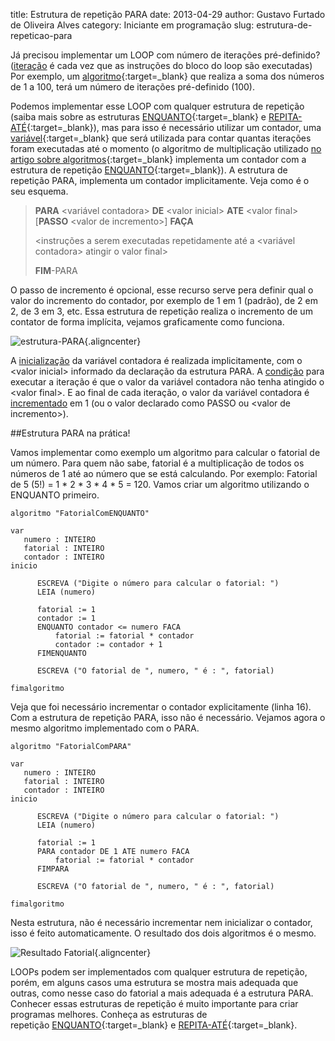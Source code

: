 title: Estrutura de repetição PARA
date: 2013-04-29
author: Gustavo Furtado de Oliveira Alves
category: Iniciante em programação
slug: estrutura-de-repeticao-para

Já precisou implementar um LOOP com número de iterações pré-definido?
(<span style="text-decoration: underline;">iteração</span> é cada vez
que as instruções do bloco do loop são executadas) Por exemplo, um
[algoritmo](http://www.dicasdeprogramacao.com.br/o-que-e-algoritmo/ "O que é Algoritmo?"){:target=\_blank}
que realiza a soma dos números de 1 a 100, terá um número de iterações
pré-definido (100).

Podemos implementar esse LOOP com qualquer estrutura
de repetição (saiba mais sobre as
estruturas [ENQUANTO](http://www.dicasdeprogramacao.com.br/estrutura-de-repeticao-enquanto "Estrutura de repetição ENQUANTO"){:target=\_blank}
e
[REPITA-ATÉ](http://www.dicasdeprogramacao.com.br/estrutura-de-repeticao-repita-ate "Estrutura de repetição REPITA-ATÉ"){:target=\_blank}),
mas para isso é necessário utilizar um contador, uma
[variável](http://www.dicasdeprogramacao.com.br/o-que-e-variavel-e-constante/ "O que é variável e constante?"){:target=\_blank}
que será utilizada para contar quantas iterações foram executadas até o
momento (o algoritmo de multiplicação utilizado [no artigo sobre
algoritmos](http://www.dicasdeprogramacao.com.br/o-que-e-algoritmo/ "O que é Algoritmo?"){:target=\_blank} implementa
um contador com a estrutura de repetição
[ENQUANTO](http://www.dicasdeprogramacao.com.br/estrutura-de-repeticao-enquanto "Estrutura de repetição ENQUANTO"){:target=\_blank}). A
estrutura de repetição PARA, implementa um contador implicitamente. Veja
como é o seu esquema.

>**PARA** &lt;variável contadora&gt; **DE** &lt;valor inicial&gt; **ATE**
&lt;valor final&gt; \[**PASSO** &lt;valor de incremento&gt;\] **FAÇA**
>
>&lt;instruções a serem executadas repetidamente até a &lt;variável
contadora&gt; atingir o valor final&gt;
>
>**FIM**-PARA

O passo de incremento é opcional, esse recurso serve pera definir qual o
valor do incremento do contador, por exemplo de 1 em 1 (padrão), de 2 em
2, de 3 em 3, etc. Essa estrutura de repetição realiza o incremento de
um contator de forma implícita, vejamos graficamente como funciona.

![estrutura-PARA](/images/estrutura-de-repeticao-para/estrutura-PARA.png){.aligncenter}

A <span style="text-decoration: underline;">inicialização</span> da
variável contadora é realizada implicitamente, com o &lt;valor
inicial&gt; informado da declaração da estrutura PARA. A <span
style="text-decoration: underline;">condição</span> para executar a
iteração é que o valor da variável contadora não tenha atingido o
&lt;valor final&gt;. E ao final de cada iteração, o valor da variável
contadora é <span
style="text-decoration: underline;">incrementado</span> em 1 (ou o valor
declarado como PASSO ou &lt;valor de incremento&gt;).

##Estrutura PARA na prática!

Vamos implementar como exemplo um algoritmo para calcular o fatorial de
um número. Para quem não sabe, fatorial é a multiplicação de todos os
números de 1 até ao número que se está calculando. Por exemplo: Fatorial
de 5 (5!) = 1 \* 2 \* 3 \* 4 \* 5 = 120. Vamos criar um algoritmo
utilizando o ENQUANTO primeiro.

```
algoritmo "FatorialComENQUANTO"

var
   numero : INTEIRO
   fatorial : INTEIRO
   contador : INTEIRO
inicio

      ESCREVA ("Digite o número para calcular o fatorial: ")
      LEIA (numero)

      fatorial := 1
      contador := 1
      ENQUANTO contador <= numero FACA
          fatorial := fatorial * contador
          contador := contador + 1
      FIMENQUANTO

      ESCREVA ("O fatorial de ", numero, " é : ", fatorial)

fimalgoritmo
```

Veja que foi necessário incrementar o contador explicitamente (linha
16). Com a estrutura de repetição PARA, isso não é necessário. Vejamos
agora o mesmo algoritmo implementado com o PARA.

```
algoritmo "FatorialComPARA"

var
   numero : INTEIRO
   fatorial : INTEIRO
   contador : INTEIRO
inicio

      ESCREVA ("Digite o número para calcular o fatorial: ")
      LEIA (numero)

      fatorial := 1
      PARA contador DE 1 ATE numero FACA
          fatorial := fatorial * contador
      FIMPARA

      ESCREVA ("O fatorial de ", numero, " é : ", fatorial)

fimalgoritmo
```

Nesta estrutura, não é necessário incrementar nem inicializar o
contador, isso é feito automaticamente. O resultado dos dois algoritmos
é o mesmo.

![Resultado
Fatorial](/images/estrutura-de-repeticao-para/Resultado-Fatorial.png){.aligncenter}

LOOPs podem ser implementados com qualquer estrutura de repetição,
porém, em alguns casos uma estrutura se mostra mais adequada que outras,
como nesse caso do fatorial a mais adequada é a estrutura PARA. Conhecer
essas estruturas de repetição é muito importante para criar programas
melhores. Conheça as estruturas de
repetição [ENQUANTO](http://www.dicasdeprogramacao.com.br/estrutura-de-repeticao-enquanto "Estrutura de repetição ENQUANTO"){:target=\_blank} e [REPITA-ATÉ](http://www.dicasdeprogramacao.com.br/estrutura-de-repeticao-repita-ate "Estrutura de repetição REPITA-ATÉ"){:target=\_blank}.

